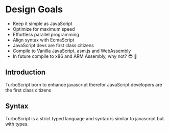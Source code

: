 # Design Goals

* Keep it simple as JavaScript
* Optimize for maximum speed
* Effortless parallel programming
* Align syntax with EcmaScript
* JavaScript devs are first class citizens
* Compile to Vanilla JavaScript, asm.js and WebAssembly 
* In future compile to x86 and ARM Assembly, why not? 😎 🚀 

## Introduction
TurboScript born to enhance javascript therefor JavaScript developers are the first class citizens

## Syntax
TurboScript is a strict typed language and syntax is similar to javascript but with types.
